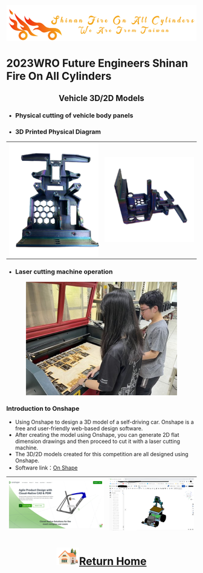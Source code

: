 <div align="center"><img src="../../other/img/logo.png" width="600" alt=" logo"></div>

2023WRO Future Engineers Shinan Fire On All Cylinders  
====
## <div align="center">Vehicle 3D/2D Models</div>



- ### Physical cutting of vehicle body panels

- ### 3D Printed Physical Diagram
<div align="center">
<table>
<tr align="center">
<td><img src="./img/3D-down.png" width="300" alt="car_board"></td>
<td><img src="./img/3D-down2.png" width="300" alt="car_board"></td>
</tr>
</table>
</div>


- ###  Laser cutting machine operation
<div align="center"><img src="./img/hu.jpg" width="400" alt="car_board"></div>

### Introduction to Onshape
- Using  Onshape to design a 3D model of a self-driving car. Onshape is a free and user-friendly web-based design software.
- After creating the model using Onshape, you can generate 2D flat dimension drawings and then proceed to cut it with a laser cutting machine.
- The 3D/2D models created for this competition are all designed using Onshape.  
- Software link：[On Shape](https://www.onshape.com/en/) 

  
|<img src="./img/onshape.png" width="500" alt="Onshape">| <img src="./img/onshpe_3d.png" width="450" alt="Vehicle_cad">|
|:---:|:---:|

# <div align="center">![HOME](../../other/img/Home.png)[Return Home](../../)</div>  
